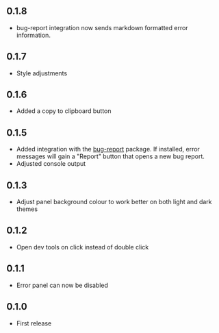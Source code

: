 ## 0.1.8
* bug-report integration now sends markdown formatted error information.

## 0.1.7
* Style adjustments

## 0.1.6
* Added a copy to clipboard button

## 0.1.5
* Added integration with the [bug-report](https://github.com/lee-dohm/bug-report) package. If installed, error messages will gain a "Report" button that opens a new bug report.
* Adjusted console output

## 0.1.3
* Adjust panel background colour to work better on both light and dark themes

## 0.1.2
* Open dev tools on click instead of double click

## 0.1.1
* Error panel can now be disabled

## 0.1.0
* First release
